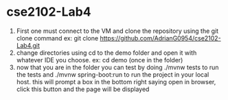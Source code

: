 # cse2102-Lab4

1. First one must connect to the VM and clone the  repository using the git clone command
   ex: git clone https://github.com/AdrianG0954/cse2102-Lab4.git
2. change directories using cd to the demo folder and open it with whatever IDE you choose.
   ex: cd demo (once in the folder)
3. now that you are in the folder you can test by doing ./mvnw tests to run the tests and ./mvnw spring-boot:run to run the project in your local host. this will
   prompt a box in the bottom right saying open in browser, click this button and the page will be displayed
